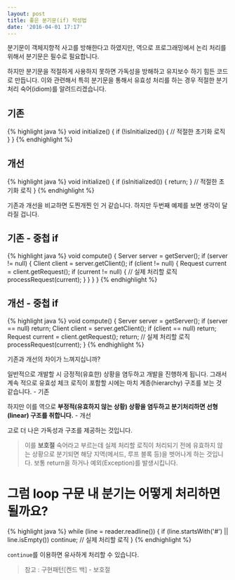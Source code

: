 ```yaml
---
layout: post
title: 좋은 분기문(if) 작성법
date: '2016-04-01 17:17'
---
```


분기문이 객체지향적 사고를 방해한다고 하였지만, 역으로 프로그래밍에서 논리 처리를 위해서 분기문은 필수로 필요합니다.

하지만 분기문을 적절하게 사용하지 못하면 가독성을 방해하고 유지보수 하기 힘든 코드로 만듭니다. 이와 관련해서
특히 분기문을 통해서 유효성 처리를 하는 경우 적절한 분기처리 숙어(idiom)를 알려드리겠습니다.

## 기존
{% highlight java %}
void initialize() {
    if (!isInitialized()) {
        // 적절한 초기화 로직
    }
}
{% endhighlight %}

## 개선
{% highlight java %}
void initialize() {
    if (isInitialized()) {
        return;
    }
    // 적절한 초기화 로직
}
{% endhighlight %}

기존과 개선을 비교하면 도찐개찐 인 거 같습니다. 하지만 두번째 예제를 보면 생각이 달라질 겁니다.

## 기존 - 중첩 if
{% highlight java %}
void compute() {
    Server server = getServer();
    if (server != null) {
        Client client = server.getClient();
        if (client != null) {
            Request current = client.getRequest();
            if (current != null) {
                // 실제 처리할 로직
                processRequest(current);
            }
        }
    }
}
{% endhighlight %}

## 개선 - 중첩 if
{% highlight java %}
void compute() {
    Server server = getServer();
    if (server == null)
        return;
    Client client = server.getClient();
    if (client == null)
        return;
    Request current = client.getRequest();
        return;
    // 실제 처리할 로직    
    processRequest(current);
}
{% endhighlight %}

기존과 개선의 차이가 느껴지십니까?

일반적으로 개발할 시 긍정적(유효한) 상황을 염두하고 개발을 진행하게 됩니다.
그래서 계속 적으로 유효성 체크 로직이 포함할 시에는 마치 계층(hierarchy) 구조를 보는 것 같습니다. - 기존

하지만 이를 역으로 **부정적(유효하지 않는 상황) 상황을 염두하고 분기처리하면 선형(linear) 구조를 취합니다.** - 개선

고로 더 나은 가독성과 구조를 제공하는 것입니다.

> 이를 **보호절** 숙어라고 부르는데 실제 처리할 로직이 처리되기 전에 유효하지 않는 상황으로 분기되면
해당 지역(메서드, 루프 블록 등)을 벗어나게 하는 것입니다. 보통 return을 하거나 예외(Exception)를 발생시킵니다.


# 그럼 loop 구문 내 분기는 어떻게 처리하면 될까요?

{% highlight java %}
while (line = reader.readline()) {
    if (line.startsWith('#') || line.isEmpty())
        continue;
    // 실제 처리할 로직
}
{% endhighlight %}

`continue`를 이용하면 유사하게 처리할 수 있습니다.

> 참고 : 구현패턴[켄드 백] - 보호절
